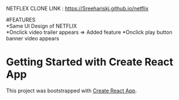 
NETFLEX CLONE LINK : https://Sreehariskj.github.io/netflix

#FEATURES <br>
  *Same UI Design of NETFLIX<br>
  *Onclick video trailer appears
 => Added feature
   *Onclick play button banner video appears


# Getting Started with Create React App

This project was bootstrapped with [Create React App](https://github.com/facebook/create-react-app).


